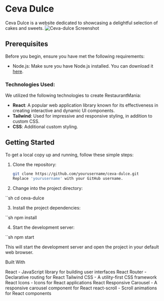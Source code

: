# Ceva Dulce

Ceva Dulce is a website dedicated to showcasing a delightful selection of cakes and sweets.
![Ceva-dulce Screenshot](/background.png)

## Prerequisites

Before you begin, ensure you have met the following requirements:

- Node.js: Make sure you have Node.js installed. You can download it [here](https://nodejs.org/).

 ### Technologies Used:

We utilized the following technologies to create RestaurantMania:

- **React**: A popular web application library known for its effectiveness in creating interactive and dynamic UI components.
- **Tailwind**: Used for impressive and responsive styling, in addition to custom CSS.
- **CSS**: Additional custom styling.

## Getting Started

To get a local copy up and running, follow these simple steps:

1. Clone the repository:

   ```sh
   git clone https://github.com/yourusername/ceva-dulce.git
   Replace 'yourusername' with your GitHub username.

2. Change into the project directory:

``sh
cd ceva-dulce

3. Install the project dependencies:

``sh
npm install

4. Start the development server:

``sh
npm start

This will start the development server and open the project in your default web browser.


Built With

React - JavaScript library for building user interfaces
React Router - Declarative routing for React
Tailwind CSS - A utility-first CSS framework
React Icons - Icons for React applications
React Responsive Carousel - A responsive carousel component for React
react-scroll - Scroll animations for React components
